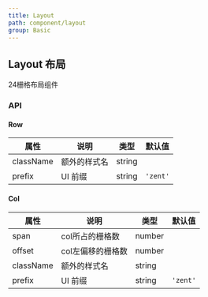 ```yaml
---
title: Layout
path: component/layout
group: Basic
---
```


## Layout 布局

24栅格布局组件

### API

#### Row

| 属性        | 说明     | 类型     | 默认值      |
| --------- | ------ | ------ | -------- |
| className | 额外的样式名 | string |          |
| prefix    | UI 前缀  | string | `'zent'` |

#### Col

| 属性        | 说明         | 类型     | 默认值      |
| --------- | ---------- | ------ | -------- |
| span      | col所占的栅格数  | number |          |
| offset    | col左偏移的栅格数 | number |          |
| className | 额外的样式名     | string |          |
| prefix    | UI 前缀      | string | `'zent'` |


<style type="text/css">
	.layout-demo-basic .zent-row {
	    background: -webkit-linear-gradient(left, #F5F5F5 4.16666667%, rgba(0, 0, 0, 0) 4.16666667%, rgba(0, 0, 0, 0) 8.33333333%, #F5F5F5 8.33333333%, #F5F5F5 12.5%, rgba(0, 0, 0, 0) 12.5%, rgba(0, 0, 0, 0) 16.66666667%, #F5F5F5 16.66666667%, #F5F5F5 20.83333333%, rgba(0, 0, 0, 0) 20.83333333%, rgba(0, 0, 0, 0) 25%, #F5F5F5 25%, #F5F5F5 29.16666667%, rgba(0, 0, 0, 0) 29.16666667%, rgba(0, 0, 0, 0) 33.33333333%, #F5F5F5 33.33333333%, #F5F5F5 37.5%, rgba(0, 0, 0, 0) 37.5%, rgba(0, 0, 0, 0) 41.66666667%, #F5F5F5 41.66666667%, #F5F5F5 45.83333333%, rgba(0, 0, 0, 0) 45.83333333%, rgba(0, 0, 0, 0) 50%, #F5F5F5 50%, #F5F5F5 54.16666667%, rgba(0, 0, 0, 0) 54.16666667%, rgba(0, 0, 0, 0) 58.33333333%, #F5F5F5 58.33333333%, #F5F5F5 62.5%, rgba(0, 0, 0, 0) 62.5%, rgba(0, 0, 0, 0) 66.66666667%, #F5F5F5 66.66666667%, #F5F5F5 70.83333333%, rgba(0, 0, 0, 0) 70.83333333%, rgba(0, 0, 0, 0) 75%, #F5F5F5 75%, #F5F5F5 79.16666667%, rgba(0, 0, 0, 0) 79.16666667%, rgba(0, 0, 0, 0) 83.33333333%, #F5F5F5 83.33333333%, #F5F5F5 87.5%, rgba(0, 0, 0, 0) 87.5%, rgba(0, 0, 0, 0) 91.66666667%, #F5F5F5 91.66666667%, #F5F5F5 95.83333333%, rgba(0, 0, 0, 0) 95.83333333%);
	    background: linear-gradient(90deg, #F5F5F5 4.16666667%, rgba(0, 0, 0, 0) 4.16666667%, rgba(0, 0, 0, 0) 8.33333333%, #F5F5F5 8.33333333%, #F5F5F5 12.5%, rgba(0, 0, 0, 0) 12.5%, rgba(0, 0, 0, 0) 16.66666667%, #F5F5F5 16.66666667%, #F5F5F5 20.83333333%, rgba(0, 0, 0, 0) 20.83333333%, rgba(0, 0, 0, 0) 25%, #F5F5F5 25%, #F5F5F5 29.16666667%, rgba(0, 0, 0, 0) 29.16666667%, rgba(0, 0, 0, 0) 33.33333333%, #F5F5F5 33.33333333%, #F5F5F5 37.5%, rgba(0, 0, 0, 0) 37.5%, rgba(0, 0, 0, 0) 41.66666667%, #F5F5F5 41.66666667%, #F5F5F5 45.83333333%, rgba(0, 0, 0, 0) 45.83333333%, rgba(0, 0, 0, 0) 50%, #F5F5F5 50%, #F5F5F5 54.16666667%, rgba(0, 0, 0, 0) 54.16666667%, rgba(0, 0, 0, 0) 58.33333333%, #F5F5F5 58.33333333%, #F5F5F5 62.5%, rgba(0, 0, 0, 0) 62.5%, rgba(0, 0, 0, 0) 66.66666667%, #F5F5F5 66.66666667%, #F5F5F5 70.83333333%, rgba(0, 0, 0, 0) 70.83333333%, rgba(0, 0, 0, 0) 75%, #F5F5F5 75%, #F5F5F5 79.16666667%, rgba(0, 0, 0, 0) 79.16666667%, rgba(0, 0, 0, 0) 83.33333333%, #F5F5F5 83.33333333%, #F5F5F5 87.5%, rgba(0, 0, 0, 0) 87.5%, rgba(0, 0, 0, 0) 91.66666667%, #F5F5F5 91.66666667%, #F5F5F5 95.83333333%, rgba(0, 0, 0, 0) 95.83333333%);
	}
	.layout-demo-basic .zent-row > div {
	    padding: 40px 0;
	    background: rgba(0, 0, 222, 0.5);
	    color: #fff;
	    text-align: center;
	}
	.layout-demo-basic .zent-row > div:nth-child(even) {
	    background: rgba(0, 0, 222, 0.6);
	}
</style>
